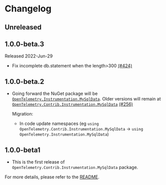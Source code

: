 # Changelog

## Unreleased

## 1.0.0-beta.3

Released 2022-Jun-29

* Fix incomplete db.statement when the length>300
  [(#424)](https://github.com/open-telemetry/opentelemetry-dotnet-contrib/pull/424)

## 1.0.0-beta.2

* Going forward the NuGet package will be
  [`OpenTelemetry.Instrumentation.MySqlData`](https://www.nuget.org/packages/OpenTelemetry.Instrumentation.MySqlData).
  Older versions will remain at
  [`OpenTelemetry.Contrib.Instrumentation.MySqlData`](https://www.nuget.org/packages/OpenTelemetry.Contrib.Instrumentation.MySqlData)
  [(#256)](https://github.com/open-telemetry/opentelemetry-dotnet-contrib/pull/256)

  Migration:

  * In code update namespaces (eg `using
    OpenTelemetry.Contrib.Instrumentation.MySqlData` -> `using
    OpenTelemetry.Instrumentation.MySqlData`)

## 1.0.0-beta1

* This is the first release of `OpenTelemetry.Contrib.Instrumentation.MySqlData`
  package.

For more details, please refer to the [README](README.md).
